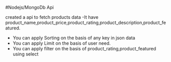 
#Nodejs/MongoDb Api

 created a api to fetch products data 
 -It have product_name,product_price,product_rating,product_description,product_featured.
 - You can apply Sorting on the basis of any key in json data 
 - You can apply Limit on the basis of user need.
 - You can apply filter on the basis of product_rating,product_featured using select
